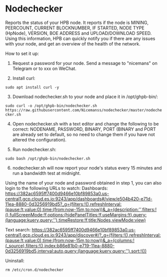 # Nodechecker
Reports the status of your HPB node.
It reports if the node is MINING, PEERCOUNT, CURRENT BLOCKNUMBER, IF STARTED, NODE TYPE (HpNode), VERSION, BOE ADDRESS and UPLOAD/DOWNLOAD SPEED.
Using this information, HPB can quickly notify you if there are any issues with your node, and get an overview of the health of the network.

How to set it up:
1. Request a password for your node. Send a message to "nicemans" on Telegram or to xxx on WeChat.

2. Install curl:

```sudo apt install curl -y```

3. Download nodechecker.sh to your node and place it in /opt/ghpb-bin/:

```sudo curl -o /opt/ghpb-bin/nodechecker.sh https://raw.githubusercontent.com/Nicemanss/nodechecker/master/nodechecker.sh```

4. Open nodechecker.sh with a text editor and change the following to be correct: NODENAME, PASSWORD, BINARY, PORT (BINARY and PORT are already set to default, so no need to change them if you have not altered the configuration).

5. Run nodechecker.sh:

```sudo bash /opt/ghpb-bin/nodechecker.sh```

6. nodechecker.sh will now report your node's status every 15 minutes and run a bandwidth test at midnight.


Using the name of your node and password obtained in step 1, you can also login to the following URLs to watch:
Dashboards:
https://382ac6595ff7400d9466e10bf89853a0.us-central1.gcp.cloud.es.io:9243/app/dashboards#/view/e504b420-e71d-11ea-8880-0d3256919bd5?_g=(filters:!(),refreshInterval:(pause:!t,value:0),time:(from:now-15m,to:now))&_a=(description:'',filters:!(),fullScreenMode:!f,options:(hidePanelTitles:!f,useMargins:!t),query:(language:kuery,query:''),timeRestore:!f,title:Nodes,viewMode:view)

Text search:
https://382ac6595ff7400d9466e10bf89853a0.us-central1.gcp.cloud.es.io:9243/app/discover#/?_g=(filters:!(),refreshInterval:(pause:!t,value:0),time:(from:now-15m,to:now))&_a=(columns:!(_source),filters:!(),index:b86e81b0-e719-11ea-8880-0d3256919bd5,interval:auto,query:(language:kuery,query:''),sort:!())



Uninstall:

```rm /etc/cron.d/nodechecker```
